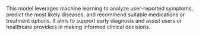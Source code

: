 This model leverages machine learning to analyze user-reported symptoms, predict the most likely diseases, and recommend suitable medications or treatment options. It aims to support early diagnosis and assist users or healthcare providers in making informed clinical decisions.
